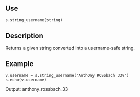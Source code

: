 ## Use
`s.string_username(string)`

## Description
Returns a given string converted into a username-safe string.

## Example
```
v.username = s.string_username("AnthOny ROSSbach 33%")
s.echo(v.username)
```
Output: anthony_rossbach_33